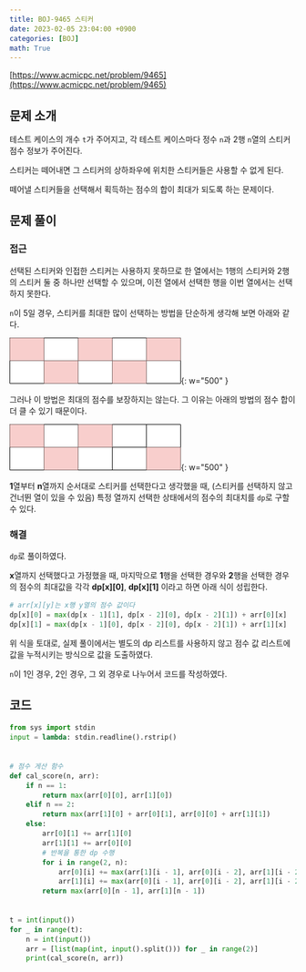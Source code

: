 ```yaml
---
title: BOJ-9465 스티커
date: 2023-02-05 23:04:00 +0900
categories: [BOJ]
math: True
---
```


[https://www.acmicpc.net/problem/9465](https://www.acmicpc.net/problem/9465)

## 문제 소개

테스트 케이스의 개수 `t`가 주어지고, 각 테스트 케이스마다 정수 `n`과 2행 `n`열의 스티커 점수 정보가 주어진다.

스티커는 떼어내면 그 스티커의 상하좌우에 위치한 스티커들은 사용할 수 없게 된다.

떼어낼 스티커들을 선택해서 획득하는 점수의 합이 최대가 되도록 하는 문제이다.

## 문제 풀이

### 접근

선택된 스티커와 인접한 스티커는 사용하지 못하므로 한 열에서는 1행의 스티커와 2행의 스티커 둘 중 하나만 선택할 수 있으며, 이전 열에서 선택한 행을 이번 열에서는 선택하지 못한다.

`n`이 5일 경우, 스티커를 최대한 많이 선택하는 방법을 단순하게 생각해 보면 아래와 같다.

![boj-9465_1](../../assets/img/BOJ/boj-9465_1.png){: w="500" } 

그러나 이 방법은 최대의 점수를 보장하지는 않는다. 그 이유는 아래의 방법의 점수 합이 더 클 수 있기 때문이다.

![boj-9465_2](../../assets/img/BOJ/boj-9465_2.png){: w="500" } 


**1**열부터 **n**열까지 순서대로 스티커를 선택한다고 생각했을 때, (스티커를 선택하지 않고 건너뛴 열이 있을 수 있음) 특정 열까지 선택한 상태에서의 점수의 최대치를 `dp`로 
구할 수 있다.

### 해결

`dp`로 풀이하였다.

**x**열까지 선택했다고 가정했을 때, 마지막으로 **1**행을 선택한 경우와 **2**행을 선택한 경우의 점수의 최대값을 각각 **dp[x][0]**, **dp[x][1]** 이라고 하면 아래 식이 성립한다.

```python
# arr[x][y]는 x행 y열의 점수 값이다
dp[x][0] = max(dp[x - 1][1], dp[x - 2][0], dp[x - 2][1]) + arr[0][x]
dp[x][1] = max(dp[x - 1][0], dp[x - 2][0], dp[x - 2][1]) + arr[1][x]
```

위 식을 토대로, 실제 풀이에서는 별도의 dp 리스트를 사용하지 않고 점수 값 리스트에 값을 누적시키는 방식으로 값을 도출하였다.

`n`이 1인 경우, 2인 경우, 그 외 경우로 나누어서 코드를 작성하였다.

## 코드

```python
from sys import stdin
input = lambda: stdin.readline().rstrip()


# 점수 게산 함수
def cal_score(n, arr):
    if n == 1:
        return max(arr[0][0], arr[1][0])
    elif n == 2:
        return max(arr[1][0] + arr[0][1], arr[0][0] + arr[1][1])
    else:
        arr[0][1] += arr[1][0]
        arr[1][1] += arr[0][0]
        # 반복을 통한 dp 수행
        for i in range(2, n):
            arr[0][i] += max(arr[1][i - 1], arr[0][i - 2], arr[1][i - 2])
            arr[1][i] += max(arr[0][i - 1], arr[0][i - 2], arr[1][i - 2])
        return max(arr[0][n - 1], arr[1][n - 1])


t = int(input())
for _ in range(t):
    n = int(input())
    arr = [list(map(int, input().split())) for _ in range(2)]
    print(cal_score(n, arr))

```
